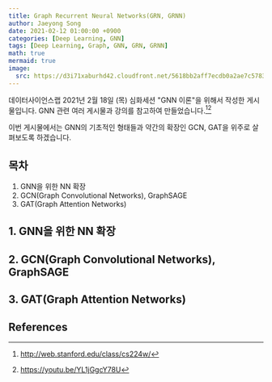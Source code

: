 ```yaml
---
title: Graph Recurrent Neural Networks(GRN, GRNN)
author: Jaeyong Song
date: 2021-02-12 01:00:00 +0900
categories: [Deep Learning, GNN]
tags: [Deep Learning, Graph, GNN, GRN, GRNN]
math: true
mermaid: true
image:
  src: https://d3i71xaburhd42.cloudfront.net/5618bb2aff7ecdb0a2ae7c57838d156f731008ff/3-Figure2-1.png
---
```


데이터사이언스랩 2021년 2월 18일 (목) 심화세션 "GNN 이론"을 위해서 작성한 게시물입니다. GNN 관련 여러 게시물과 강의를 참고하여 만들었습니다.[^CS224w][^Idea Factory KAIST]

이번 게시물에서는 GNN의 기초적인 형태들과 약간의 확장인 GCN, GAT을 위주로 살펴보도록 하겠습니다.

## 목차

1. GNN을 위한 NN 확장
2. GCN(Graph Convolutional Networks), GraphSAGE
3. GAT(Graph Attention Networks)



## 1. GNN을 위한 NN 확장



## 2. GCN(Graph Convolutional Networks), GraphSAGE



## 3. GAT(Graph Attention Networks)







## References

[^CS224w]: http://web.stanford.edu/class/cs224w/
[^Idea Factory KAIST]:https://youtu.be/YL1jGgcY78U